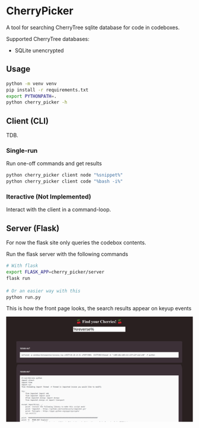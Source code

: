 # CherryPicker

A tool for searching CherryTree sqlite database for code in codeboxes.

Supported CherryTree databases:

- SQLite unencrypted

## Usage

```bash
python -m venv venv
pip install -r requirements.txt
export PYTHONPATH=.
python cherry_picker -h
```

## Client (CLI)

TDB.

### Single-run

Run one-off commands and get results

```bash
python cherry_picker client node "%snippet%"
python cherry_picker client code "%bash -i%"
```

### Iteractive (Not Implemented)

Interact with the client in a command-loop.

## Server (Flask)

For now the flask site only queries the codebox contents.

Run the flask server with the following commands

```bash
# With flask
export FLASK_APP=cherry_picker/server
flask run

# Or an easier way with this
python run.py
```

This is how the front page looks, the search results appear on keyup events

![Search results](assets/search-results.png)
